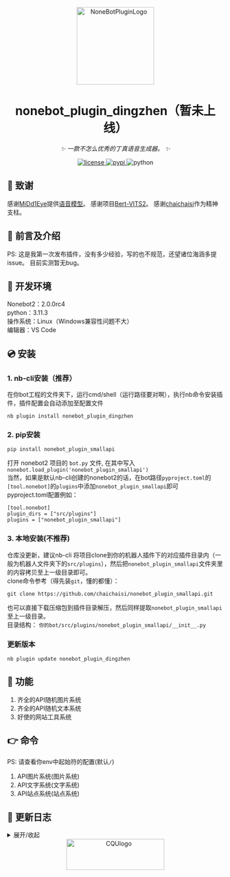 <div align="center">
  <a href="https://v2.nonebot.dev/store"><img src="https://v2.nonebot.dev/logo.png" width="180" height="180" alt="NoneBotPluginLogo"></a>
  <br>
</div>

<div align="center">

# nonebot_plugin_dingzhen（暂未上线）

_✨ 一款不怎么优秀的丁真语音生成器。 ✨_


<p align="center">
  <a href="https://raw.githubusercontent.com/cscs181/QQ-Github-Bot/master/LICENSE">
    <img src="https://img.shields.io/github/license/cscs181/QQ-Github-Bot.svg" alt="license">
  </a>
  <a href="https://pypi.python.org/pypi/nonebot_plugin_dingzhen">
    <img src="https://img.shields.io/pypi/v/nonebot-plugin-status.svg" alt="pypi">
  </a>
  <img src="https://img.shields.io/badge/python-3.8+-blue.svg" alt="python">
</p>


</div>

## 🙏 致谢

感谢[MiDd1Eye](https://www.modelscope.cn/profile/MiDd1Eye)提供[语音模型](https://www.modelscope.cn/studios/MiDd1Eye/DZ-Bert-VITS2)。
感谢项目[Bert-VITS2](https://github.com/fishaudio/Bert-VITS2)。
感谢[chaichaisi](https://github.com/chaichaisi/)作为精神支柱。

## 📖 前言及介绍

PS: 这是我第一次发布插件，没有多少经验，写的也不规范，还望诸位海涵多提issue。
目前实测暂无bug。

## 🔧 开发环境
Nonebot2：2.0.0rc4  
python：3.11.3  
操作系统：Linux（Windows兼容性问题不大）  
编辑器：VS Code

## 💿 安装  

### 1. nb-cli安装（推荐）

在你bot工程的文件夹下，运行cmd/shell（运行路径要对啊），执行nb命令安装插件，插件配置会自动添加至配置文件  
```
nb plugin install nonebot_plugin_dingzhen
```

### 2. pip安装
```
pip install nonebot_plugin_smallapi
```  
打开 nonebot2 项目的 ```bot.py``` 文件, 在其中写入  
```nonebot.load_plugin('nonebot_plugin_smallapi')```  
当然，如果是默认nb-cli创建的nonebot2的话，在bot路径```pyproject.toml```的```[tool.nonebot]```的```plugins```中添加```nonebot_plugin_smallapi```即可  
pyproject.toml配置例如：  
``` 
[tool.nonebot]
plugin_dirs = ["src/plugins"]
plugins = ["nonebot_plugin_smallapi"]
``` 

### 3. 本地安装(不推荐)

仓库没更新，建议nb-cli
将项目clone到你的机器人插件下的对应插件目录内（一般为机器人文件夹下的`src/plugins`），然后把`nonebot_plugin_smallapi`文件夹里的内容拷贝至上一级目录即可。  
clone命令参考（得先装`git`，懂的都懂）：
```
git clone https://github.com/chaichaisi/nonebot_plugin_smallapi.git
``` 
也可以直接下载压缩包到插件目录解压，然后同样提取`nonebot_plugin_smallapi`至上一级目录。  
目录结构： ```你的bot/src/plugins/nonebot_plugin_smallapi/__init__.py```  

### 更新版本
```
nb plugin update nonebot_plugin_dingzhen
```

## 🎉 功能
  
  1. 齐全的API随机图片系统  
  2. 齐全的API随机文本系统  
  3. 好使的网站工具系统

## 👉 命令
  
  PS: 请查看你env中起始符的配置(默认```/```)  
  1. API图片系统(图片系统)  
  2. API文字系统(文字系统)
  3. API站点系统(站点系统)



## 📝 更新日志

<details>
<summary>展开/收起</summary>

### 1.1.0

- 站点代码重写更新  

### 1.0.7

- 优化更新  

### 1.0.6

- 维护更新，蟒蛇(Python)版本要求最低改为3.10  

### 1.0.5

- 修复ip查询中的致命语法错误  

### 1.0.4

- 更换稳定API, 修复部分Bug  

</details>
<div align="center">
  <a href="https://cqu.edu.cn"><img src="https://www2.cqu.edu.cn/Uploads/CQUmain/nowvi.png" width="227.2" height="71.7" alt="CQUlogo"></a>
  <br>
</div>
